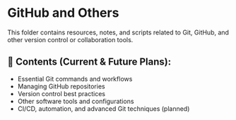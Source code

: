 # GitHub and Others  

This folder contains resources, notes, and scripts related to Git, GitHub, and other version control or collaboration tools.  

## 📌 Contents (Current & Future Plans):  
- Essential Git commands and workflows  
- Managing GitHub repositories  
- Version control best practices  
- Other software tools and configurations  
- CI/CD, automation, and advanced Git techniques (planned)  
